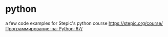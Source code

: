 # python
a few code examples for Stepic's python course
https://stepic.org/course/Программирование-на-Python-67/
